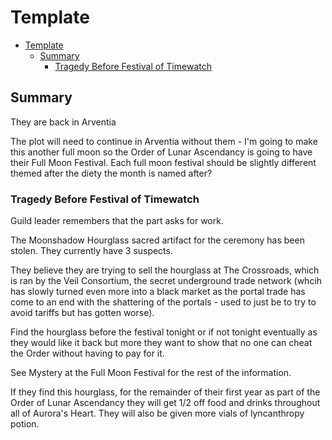 # Template

- [Template](#template)
  - [Summary](#summary)
    - [Tragedy Before Festival of Timewatch](#tragedy-before-festival-of-timewatch)


## Summary

They are back in Arventia


The plot will need to continue in Arventia without them - I'm going to make this another full moon so the Order of Lunar Ascendancy is going to have their Full Moon Festival. Each full moon festival should be slightly different themed after the diety the month is named after? 



### Tragedy Before Festival of Timewatch

Guild leader remembers that the part asks for work.

The Moonshadow Hourglass sacred artifact for the ceremony has been stolen. They currently have 3 suspects.

They believe they are trying to sell the hourglass at The Crossroads, which is ran by the Veil Consortium, the secret underground trade network (whcih has slowly turned even more into a black market as the portal trade has come to an end with the shattering of the portals - used to just be to try to avoid tariffs but has gotten worse).


Find the hourglass before the festival tonight or if not tonight eventually as they would like it back but more they want to show that no one can cheat the Order without having to pay for it. 


See Mystery at the Full Moon Festival for the rest of the information.

If they find this hourglass, for the remainder of their first year as part of the Order of Lunar Ascendancy they will get 1/2 off food and drinks throughout all of Aurora's Heart. They will also be given more vials of lyncanthropy potion.




